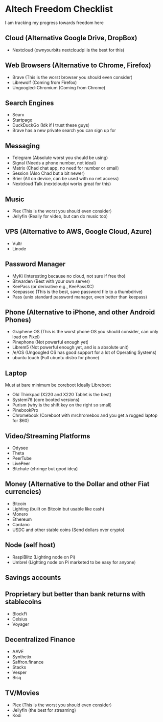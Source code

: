 # Altech Freedom Checklist

I am tracking my progress towards freedom here

## Cloud (Alternative Google Drive, DropBox)
- Nextcloud (ownyourbits nextcloudpi is the best for this)

## Web Browsers (Alternative to Chrome, Firefox)

- Brave (This is the worst browser you should even consider)
- Librewolf (Coming from Firefox) 
- Ungoogled-Chromium (Coming from Chrome)

## Search Engines

- Searx
- Startpage
- DuckDuckGo (Idk if I trust these guys)
- Brave has a new private search you can sign up for

## Messaging

- Telegram (Absolute worst you should be using) 
- Signal (Needs a phone number, not ideal)
- Matrix (Chad chat app, no need for number or email)
- Session (Also Chad but a bit newer)
- Brier (All on device, can be used with no net access)
- Nextcloud Talk (nextcloudpi works great for this)


## Music
- Plex (This is the worst you should even consider)
- Jellyfin (Really for video, but can do music too)

## VPS (Alternative to AWS, Google Cloud, Azure)
- Vultr
- Linode

## Password Manager

- MyKi (Interesting because no cloud, not sure if free tho)
- Bitwarden (Best with your own server)
- KeePass (or derivative e.g., KeePassXC)
- Keepassxc (This is the best, save password file to a thumbdrive)
- Pass (unix standard password manager, even better than keepass)

## Phone (Alternative to iPhone, and other Android Phones)

- Graphene OS (This is the worst phone OS you should consider, can only load on Pixel)
- Pinephone (Not powerful enough yet)
- Librem5 (Not powerful enough yet, and is a absolute unit)
- /e/OS (Ungoogled OS has good support for a lot of Operating Systems)
- ubuntu touch (Full ubuntu distro for phone)

## Laptop

Must at bare minimum be coreboot
Ideally Libreboot

- Old Thinkpad (X220 and X220 Tablet is the best)
- System76 (core booted versions)
- Purism (why is the shift key on the right so small)
- PinebookPro 
- Chromebook (Coreboot with mrchromebox and you get a rugged laptop for $60)

## Video/Streaming Platforms

- Odysee
- Theta
- PeerTube
- LivePeer
- Bitchute (chringe but good idea)

## Money (Alternative to the Dollar and other Fiat currencies)

- Bitcoin
- Lighting (built on Bitcoin but usable like cash)
- Monero
- Ethereum
- Cardano
- USDC and other stable coins (Send dollars over crypto)

## Node (self host)
- RaspiBlitz (Lighting node on Pi)
- Umbrel (Lighting node on Pi marketed to be easy for anyone)

## Savings accounts

## Proprietary but better than bank returns with stablecoins

- BlockFi
- Celsius
- Voyager

## Decentralized Finance

- AAVE
- Synthetix
- Saffron.finance
- Stacks
- Vesper
- Bisq

## TV/Movies

- Plex (This is the worst you should even consider)
- Jellyfin (the best for streaming)
- Kodi 

